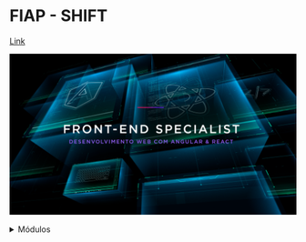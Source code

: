 # FIAP - SHIFT

[Link](https://www.fiap.com.br/shift/curso/tecnologia/front-end-specialist-desenvolvimento-web-com-angular-e-react)

![Front-end Specialist](https://github.com/marcelobarbieri/fiap_frontendspecialist/blob/main/assets/frontendspecialist.png)


<details><summary>Módulos</summary>
<p>
  
> [JavaScript: Lógica de Programação (Primeiros Passos)](https://github.com/marcelobarbieri/js_logica/tree/main/logica-de-programacao)

> Prototipação: UX, UI, FIGMA & SEO

> Front: Programação (HTML, CSS, SASS & Bootstrap)

> Advanced Frameworks: React

> Advanced Frameworks: Angular

</p>
</details>





